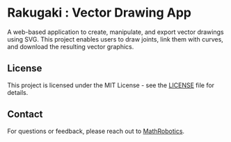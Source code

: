 # Rakugaki : Vector Drawing App

A web-based application to create, manipulate, and export vector drawings using SVG. This project enables users to draw joints, link them with curves, and download the resulting vector graphics.

## License

This project is licensed under the MIT License - see the [LICENSE](LICENSE) file for details.

## Contact

For questions or feedback, please reach out to [MathRobotics](https://github.com/MathRobotics).
